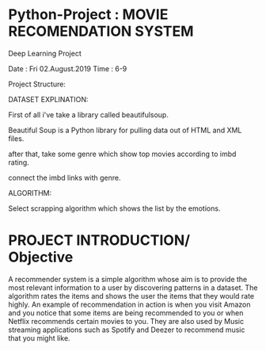 # Python-Project : MOVIE RECOMENDATION SYSTEM
Deep Learning Project

Date : Fri 02.August.2019
Time : 6-9

Project Structure:

DATASET EXPLINATION:

First of all i've take a library called beautifulsoup.

Beautiful Soup is a Python library for pulling data out of HTML and XML files.

after that, take some genre which show top movies according to imbd rating.

connect the imbd links with genre.

ALGORITHM:

Select scrapping algorithm which shows the list by the emotions.




# PROJECT INTRODUCTION/ Objective


A recommender system is a simple algorithm whose aim is to provide the most relevant information to a user by discovering patterns in a dataset. The algorithm rates the items and shows the user the items that they would rate highly. An example of recommendation in action is when you visit Amazon and you notice that some items are being recommended to you or when Netflix recommends certain movies to you. They are also used by Music streaming applications such as Spotify and Deezer to recommend music that you might like.




